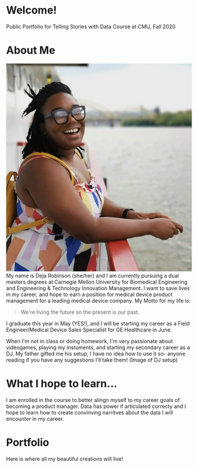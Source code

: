 # Welcome!
Public Portfolio for Telling Stories with Data Course at CMU, Fall 2020

# About Me
![Alt Text](IMG_7053.jpg)
My name is Deja Robinson (she/her) and I am currently pursuing a dual masters degrees at Carnegie Mellon University for Biomedical Engineering and Engineering & Technology Innovation Management. I want to save lives in my career, and hope to earn a position for medical device product management for a leading medical device company. 
My Motto for my life is: 

> We're living the future so
> the present is our past.

I graduate this year in May (YES!), and I will be starting my career as a Field Engineer/Medical Device Sales Specialist for GE Healthcare in June. 

When I'm not in class or doing homework, I'm very passionate about videogames, playing my instuments, and starting my secondary career as a DJ. My father gifted me his setup, I have no idea how to use it so- anyone reading if you have any suggestions I'll take them!
(Image of DJ setup) 

# What I hope to learn... 
I am enrolled in the course to better alingn myself to my career goals of becoming a product manager. Data has power if articulated correcty and I hope to learn how to create convinving narritves about the data I will encounter in my career.


# Portfolio
Here is where all my beautiful creations will live! 
